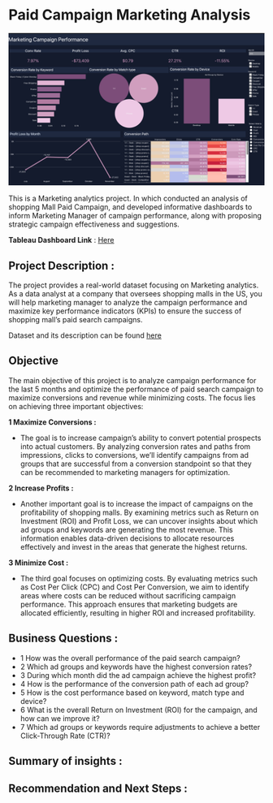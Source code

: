 # Paid Campaign Marketing Analysis
![](https://github.com/poojapatel26/Marketing-Analytics/blob/main/tableau_dashboard.png)

This is a Marketing analytics project. In which conducted an analysis of shopping Mall Paid Campaign, and developed informative dashboards to inform Marketing Manager of campaign performance, along with proposing strategic campaign effectiveness and suggestions. 

**Tableau  Dashboard Link** :  [Here](https://public.tableau.com/app/profile/poojapatel26/viz/PaidSearchCampaignPerformanceDashboard_17214137761920/Dashboard)

## Project Description :
The project provides a real-world dataset focusing on Marketing analytics. As a data analyst at a company that oversees shopping malls in the US, you will help marketing manager to analyze the campaign performance and maximize key performance indicators (KPIs) to ensure the success of shopping mall’s paid search campaigns.

Dataset and its description can be found [here](https://www.kaggle.com/datasets/marceaxl82/shopping-mall-paid-search-campaign-dataset?resource=download)

## Objective 
The main objective of this project is to  analyze campaign performance for the last 5 months and optimize the performance of paid search campaign to maximize conversions and revenue while minimizing costs. The focus lies on achieving three important objectives: 

**1 Maximize Conversions :**
* The goal is to increase campaign’s ability to convert potential prospects into actual customers. By analyzing conversion rates and paths from impressions, clicks to conversions, we’ll identify campaigns from ad groups that are successful from a conversion standpoint so that they can be recommended to marketing managers for optimization.

**2 Increase Profits :**
* Another important goal is to increase the impact of campaigns on the profitability of shopping malls. By examining metrics such as Return on Investment (ROI) and Profit Loss, we can uncover insights about which ad groups and keywords are generating the most revenue. This information enables data-driven decisions to allocate resources effectively and invest in the areas that generate the highest returns.
  
**3 Minimize Cost :**
* The third goal focuses on optimizing costs. By evaluating metrics such as Cost Per Click (CPC) and Cost Per Conversion, we aim to identify areas where costs can be reduced without sacrificing campaign performance. This approach ensures that marketing budgets are allocated efficiently, resulting in higher ROI and increased profitability.

## Business Questions :

* 1 How was the overall performance of the paid search campaign?
* 2 Which ad groups and keywords have the highest conversion rates?
* 3 During which month did the ad campaign achieve the highest profit?
* 4 How is the performance of the conversion path of each ad group?
* 5 How is the cost performance based on keyword, match type and device?
* 6 What is the overall Return on Investment (ROI) for the campaign, and how can we improve it?
* 7 Which ad groups or keywords require adjustments to achieve a better Click-Through Rate (CTR)?

## Summary of insights :




## Recommendation and Next Steps : 

